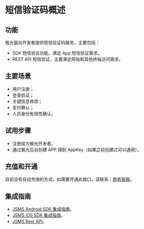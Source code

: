 # 短信验证码概述
## 功能
极光面向开发者提供短信验证码服务，主要包括：
+ SDK 短信验证功能，满足 App 短信验证需求。
+ REST API 短信验证，主要满足网站和其他终端访问需求。

## 主要场景
+ 用户注册；
+ 登录验证；
+ 关键信息修改；
+ 支付确认；
+ 人员身份有效性确认。

## 试用步骤
+ 注册成为极光开发者。
+ 通过极光后台创建 APP 得到 AppKey（如果之前创建过可以通用）。


## 充值和开通
目前没有自动充值的方式，如需要开通此接口，请联系：[商务客服](https://www.jiguang.cn/sms)。

## 集成指南
* [JSMS Android SDK 集成指南](/guideline/Android_SMS_SDK.md)。
* [JSMS iOS SDK 集成指南](/guideline/iOS_SMS_SDK.md)。
* [JSMS Rest API](/server/rest_api_jsms.md)。
